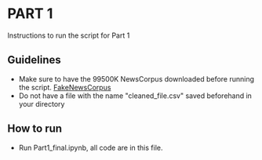 # PART 1

Instructions to run the script for Part 1

## Guidelines
 -  Make sure to have the 99500K NewsCorpus downloaded before running the script. [FakeNewsCorpus](https://github.com/several27/FakeNewsCorpus/tree/master)
- Do not have a file with the name "cleaned_file.csv" saved beforehand in your directory

## How to run
- Run Part1_final.ipynb, all code are in this file.
